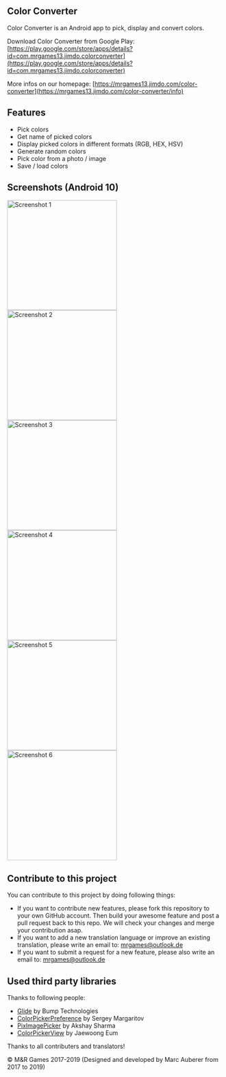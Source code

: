 ## Color Converter

Color Converter is an Android app to pick, display and convert colors.

Download Color Converter from Google Play: [https://play.google.com/store/apps/details?id=com.mrgames13.jimdo.colorconverter](https://play.google.com/store/apps/details?id=com.mrgames13.jimdo.colorconverter)

More infos on our homepage: [https://mrgames13.jimdo.com/color-converter](https://mrgames13.jimdo.com/color-converter/info)

## Features

- Pick colors
- Get name of picked colors
- Display picked colors in different formats (RGB, HEX, HSV)
- Generate random colors
- Pick color from a photo / image
- Save / load colors

## Screenshots (Android 10)
<img src="https://github.com/mrgames13/color-converter/raw/master/screenshots/1.png" width="256" title="Screenshot 1"><img src="https://github.com/mrgames13/color-converter/raw/master/screenshots/2.png" width="256" title="Screenshot 2"><img src="https://github.com/mrgames13/color-converter/raw/master/screenshots/3.png" width="256" title="Screenshot 3"><img src="https://github.com/mrgames13/color-converter/raw/master/screenshots/4.png" width="256" title="Screenshot 4"><img src="https://github.com/mrgames13/color-converter/raw/master/screenshots/5.png" width="256" title="Screenshot 5"><img src="https://github.com/mrgames13/color-converter/raw/master/screenshots/6.png" width="256" title="Screenshot 6">

## Contribute to this project
You can contribute to this project by doing following things:

- If you want to contribute new features, please fork this repository to your own GitHub account. Then build your awesome feature and post a pull request back to this repo. We will check your changes and merge your contribution asap.
- If you want to add a new translation language or improve an existing translation, please write an email to: [mrgames@outlook.de](mailto:mrgames@outlook.de&subject=Add%20translation)
- If you want to submit a request for a new feature, please also write an email to: [mrgames@outlook.de](mailto:mrgames@outlook.de&subject=Feature%20request)

## Used third party libraries

Thanks to following people:

- [Glide](https://github.com/bumptech/glide) by Bump Technologies
- [ColorPickerPreference](https://github.com/attenzione/android-ColorPickerPreference) by Sergey Margaritov
- [PixImagePicker](https://github.com/akshay2211/PixImagePicker) by Akshay Sharma
- [ColorPickerView](https://github.com/skydoves/ColorPickerView) by Jaewoong Eum

Thanks to all contributers and translators!

© M&R Games 2017-2019 (Designed and developed by Marc Auberer from 2017 to 2019)